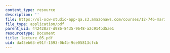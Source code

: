 ```yaml
---
content_type: resource
description: ''
file: https://ol-ocw-studio-app-qa.s3.amazonaws.com/courses/12-746-marine-organic-geochemistry-spring-2005/da45eb63e91f15930b4b9ce05813cfcb_lecture_05.pdf
file_type: application/pdf
parent_uid: 442428a7-d986-8435-9648-a2c914bd5ae1
resourcetype: Document
title: lecture_05.pdf
uid: da45eb63-e91f-1593-0b4b-9ce05813cfcb
---
```


